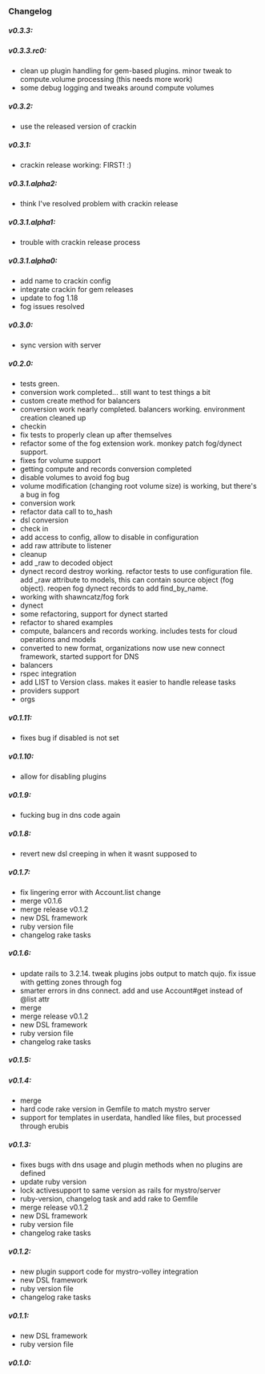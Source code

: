 ### Changelog

##### v0.3.3:


##### v0.3.3.rc0:
* clean up plugin handling for gem-based plugins. minor tweak to compute.volume processing (this needs more work)
* some debug logging and tweaks around compute volumes

##### v0.3.2:
* use the released version of crackin

##### v0.3.1:
* crackin release working: FIRST! :)

##### v0.3.1.alpha2:
* think I've resolved problem with crackin release

##### v0.3.1.alpha1:
* trouble with crackin release process

##### v0.3.1.alpha0:
* add name to crackin config
* integrate crackin for gem releases
* update to fog 1.18
* fog issues resolved

##### v0.3.0:
* sync version with server

##### v0.2.0:
* tests green.
* conversion work completed... still want to test things a bit
* custom create method for balancers
* conversion work nearly completed. balancers working. environment creation cleaned up
* checkin
* fix tests to properly clean up after themselves
* refactor some of the fog extension work. monkey patch fog/dynect support.
* fixes for volume support
* getting compute and records conversion completed
* disable volumes to avoid fog bug
* volume modification (changing root volume size) is working, but there's a bug in fog
* conversion work
* refactor data call to to_hash
* dsl conversion
* check in
* add access to config, allow to disable in configuration
* add raw attribute to listener
* cleanup
* add _raw to decoded object
* dynect record destroy working. refactor tests to use configuration file. add _raw attribute to models, this can contain source object (fog object). reopen fog dynect records to add find_by_name.
* working with shawncatz/fog fork
* dynect
* some refactoring, support for dynect started
* refactor to shared examples
* compute, balancers and records working. includes tests for cloud operations and models
* converted to new format, organizations now use new connect framework, started support for DNS
* balancers
* rspec integration
* add LIST to Version class. makes it easier to handle release tasks
* providers support
* orgs

##### v0.1.11:
* fixes bug if disabled is not set

##### v0.1.10:
* allow for disabling plugins

##### v0.1.9:
* fucking bug in dns code again

##### v0.1.8:
* revert new dsl creeping in when it wasnt supposed to

##### v0.1.7:
* fix lingering error with Account.list change
* merge v0.1.6
* merge release v0.1.2
* new DSL framework
* ruby version file
* changelog rake tasks

##### v0.1.6:
* update rails to 3.2.14. tweak plugins jobs output to match qujo. fix issue with getting zones through fog
* smarter errors in dns connect. add and use Account#get instead of @list attr
* merge
* merge release v0.1.2
* new DSL framework
* ruby version file
* changelog rake tasks

##### v0.1.5:


##### v0.1.4:
* merge
* hard code rake version in Gemfile to match mystro server
* support for templates in userdata, handled like files, but processed through erubis

##### v0.1.3:
* fixes bugs with dns usage and plugin methods when no plugins are defined
* update ruby version
* lock activesupport to same version as rails for mystro/server
* ruby-version, changelog task and add rake to Gemfile
* merge release v0.1.2
* new DSL framework
* ruby version file
* changelog rake tasks

##### v0.1.2:
* new plugin support code for mystro-volley integration
* new DSL framework
* ruby version file
* changelog rake tasks

##### v0.1.1:
* new DSL framework
* ruby version file

##### v0.1.0:


